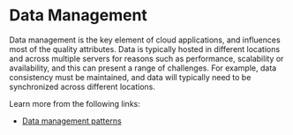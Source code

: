 # Data Management

Data management is the key element of cloud applications, and influences most of the quality attributes. Data is typically hosted in different locations and across multiple servers for reasons such as performance, scalability or availability, and this can present a range of challenges. For example, data consistency must be maintained, and data will typically need to be synchronized across different locations.

Learn more from the following links:

- [Data management patterns](https://learn.microsoft.com/en-us/azure/architecture/patterns/category/data-management)